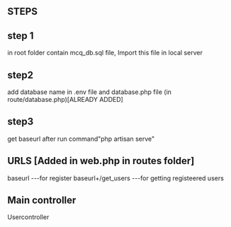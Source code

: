 ## STEPS

## step 1
in root folder contain mcq_db.sql file, Import this file in local server
## step2
add database name in .env file and database.php file (in route/database.php)[ALREADY ADDED]
## step3
get baseurl after run command"php artisan serve"

## URLS [Added in web.php in routes folder]
baseurl              ---for register
baseurl+/get_users   ---for getting registeered users

## Main controller 
Usercontroller